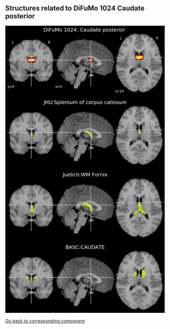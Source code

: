 


## Structures related to DiFuMo 1024 Caudate posterior 

![251](251.jpg "Structures related to DiFuMo 1024 Caudate posterior ")

[Go back to corresponding component](https://parietal-inria.github.io/DiFuMo/1024/html/251.html)